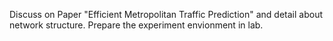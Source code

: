 Discuss on Paper "Efficient Metropolitan Traffic Prediction" and detail about network structure.
Prepare the experiment envionment in lab.